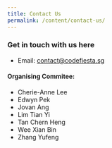 ```yaml
---
title: Contact Us
permalink: /content/contact-us/
---
```

### **Get in touch with us here**
- Email: <contact@codefiesta.sg>

#### Organising Commitee:
- Cherie-Anne Lee
- Edwyn Pek
- Jovan Ang
- Lim Tian Yi
- Tan Chern Heng
- Wee Xian Bin
- Zhang Yufeng